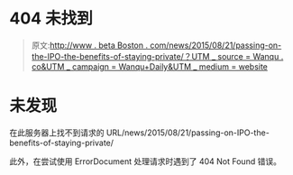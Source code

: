 # 404 未找到

> 原文:[http://www . beta Boston . com/news/2015/08/21/passing-on-the-IPO-the-benefits-of-staying-private/？UTM _ source = Wanqu . co&UTM _ campaign = Wanqu+Daily&UTM _ medium = website](http://www.betaboston.com/news/2015/08/21/passing-on-the-ipo-the-benefits-of-staying-private/?utm_source=wanqu.co&utm_campaign=Wanqu+Daily&utm_medium=website)

# 未发现

在此服务器上找不到请求的 URL/news/2015/08/21/passing-on-IPO-the-benefits-of-staying-private/

此外，在尝试使用 ErrorDocument 处理请求时遇到了 404 Not Found 错误。